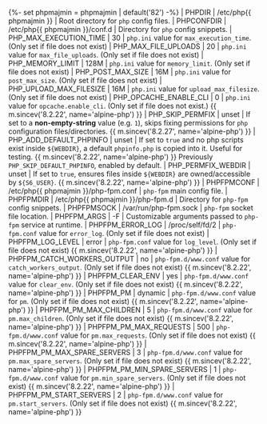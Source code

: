 {%- set phpmajmin    = phpmajmin | default('82') -%}
| PHPDIR                      | /etc/php{{ phpmajmin }}                 | Root directory for `php` config files.
| PHPCONFDIR                  | /etc/php{{ phpmajmin }}/conf.d          | Directory for `php` config snippets.
| PHP_MAX_EXECUTION_TIME      | 30                                      | `php.ini` value for `max_execution_time`. (Only set if file does not exist)
| PHP_MAX_FILE_UPLOADS        | 20                                      | `php.ini` value for `max_file_uploads`. (Only set if file does not exist)
| PHP_MEMORY_LIMIT            | 128M                                    | `php.ini` value for `memory_limit`. (Only set if file does not exist)
| PHP_POST_MAX_SIZE           | 16M                                     | `php.ini` value for `post_max_size`. (Only set if file does not exist)
| PHP_UPLOAD_MAX_FILESIZE     | 16M                                     | `php.ini` value for `upload_max_filesize`. (Only set if file does not exist)
| PHP_OPCACHE_ENABLE_CLI      | 0                                       | `php.ini` value for `opcache.enable_cli`. (Only set if file does not exist.) {{ m.sincev('8.2.22', name='alpine-php') }}
| PHP_SKIP_PERMFIX            | unset                                   | If set to a **non-empty-string** value (e.g. `1`), skips fixing permissions for `php` configuration files/directories. {{ m.sincev('8.2.27', name='alpine-php') }}
| PHP_ADD_DEFAULT_PHPINFO     | unset                                   | If set to `true` and no php scripts exist inside `${WEBDIR}`, a default `phpinfo.php` is copied into it. Useful for testing. {{ m.sincev('8.2.22', name='alpine-php') }} Previously `PHP_SKIP_DEFAULT_PHPINFO`, enabled by default.
| PHP_PERMFIX_WEBDIR          | unset                                   | If set to `true`, ensures files inside `${WEBDIR}` are owned/accessible by `${S6_USER}`. {{ m.sincev('8.2.22', name='alpine-php') }}
| PHPFPMCONF                  | /etc/php{{ phpmajmin }}/php-fpm.conf    | `php-fpm` main config file.
| PHPFPMDIR                   | /etc/php{{ phpmajmin }}/php-fpm.d       | Directory for `php-fpm` config snippets.
| PHPFPMSOCK                  | /var/run/php-fpm.sock                   | `php-fpm` socket file location.
| PHPFPM_ARGS                 | -F                                      | Customizable arguments passed to `php-fpm` service at runtime.
| PHPFPM_ERROR_LOG            | /proc/self/fd/2                         | `php-fpm.conf` value for `error_log`. (Only set if file does not exist)
| PHPFPM_LOG_LEVEL            | error                                   | `php-fpm.conf` value for `log_level`. (Only set if file does not exist) {{ m.sincev('8.2.22', name='alpine-php') }}
| PHPFPM_CATCH_WORKERS_OUTPUT | no                                      | `php-fpm.d/www.conf` value for `catch_workers_output`. (Only set if file does not exist) {{ m.sincev('8.2.22', name='alpine-php') }}
| PHPFPM_CLEAR_ENV            | yes                                     | `php-fpm.d/www.conf` value for `clear_env`. (Only set if file does not exist) {{ m.sincev('8.2.22', name='alpine-php') }}
| PHPFPM_PM                   | dynamic                                 | `php-fpm.d/www.conf` value for `pm`. (Only set if file does not exist) {{ m.sincev('8.2.22', name='alpine-php') }}
| PHPFPM_PM_MAX_CHILDREN      | 5                                       | `php-fpm.d/www.conf` value for `pm.max_children`. (Only set if file does not exist) {{ m.sincev('8.2.22', name='alpine-php') }}
| PHPFPM_PM_MAX_REQUESTS      | 500                                     | `php-fpm.d/www.conf` value for `pm.max_requests`. (Only set if file does not exist) {{ m.sincev('8.2.22', name='alpine-php') }}
| PHPFPM_PM_MAX_SPARE_SERVERS | 3                                       | `php-fpm.d/www.conf` value for `pm.max_spare_servers`. (Only set if file does not exist) {{ m.sincev('8.2.22', name='alpine-php') }}
| PHPFPM_PM_MIN_SPARE_SERVERS | 1                                       | `php-fpm.d/www.conf` value for `pm.min_spare_servers`. (Only set if file does not exist) {{ m.sincev('8.2.22', name='alpine-php') }}
| PHPFPM_PM_START_SERVERS     | 2                                       | `php-fpm.d/www.conf` value for `pm.start_servers`. (Only set if file does not exist) {{ m.sincev('8.2.22', name='alpine-php') }}
